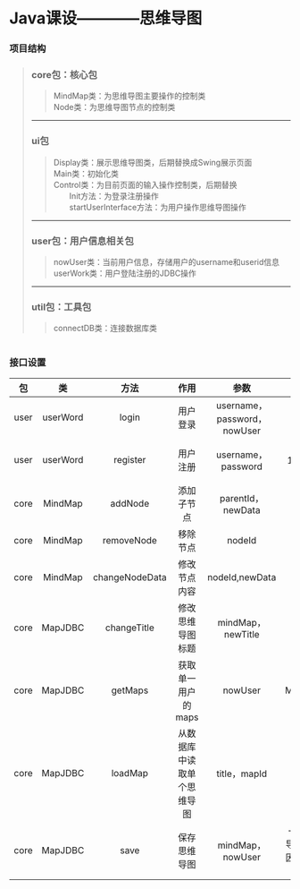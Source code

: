 # Java课设————思维导图

### 项目结构

> ### core包：核心包
> 
> > MindMap类：为思维导图主要操作的控制类  
> > Node类：为思维导图节点的控制类  
> 
> ---  
> 
> ### ui包
> 
> > Display类：展示思维导图类，后期替换成Swing展示页面  
> > Main类：初始化类  
> > Control类：为目前页面的输入操作控制类，后期替换  
> > &#8195;&#8195;Init方法：为登录注册操作  
> > &#8195;&#8195;startUserInterface方法：为用户操作思维导图操作  
> 
> ---
> 
> ### user包：用户信息相关包
> 
> > nowUser类：当前用户信息，存储用户的username和userid信息  
> > userWork类：用户登陆注册的JDBC操作  
> 
> ---
> 
> ### util包：工具包
> 
> > connectDB类：连接数据库类  
> > #
> > #

### 接口设置

| 包    | 类        | 方法             | 作用            | 参数                        | 返回                               |
|:----:|:--------:|:--------------:|:-------------:|:-------------------------:|:--------------------------------:|
| user | userWord | login          | 用户登录          | username，password，nowUser | true：登录成功，false：登录失败             |
| user | userWord | register       | 用户注册          | username，password         | 0：用户名已存在，1：注册失败，2：成功             |
| core | MindMap  | addNode        | 添加子节点         | parentId，newData          | void                             |
| core | MindMap  | removeNode     | 移除节点          | nodeId                    | void                             |
| core | MindMap  | changeNodeData | 修改节点内容        | nodeId,newData            | void                             |
| core | MapJDBC  | changeTitle    | 修改思维导图标题      | mindMap，newTitle          | void                             |
| core | MapJDBC  | getMaps        | 获取单一用户的maps   | nowUser                   | Map<String,Integer>              |
| core | MapJDBC  | loadMap        | 从数据库中读取单个思维导图 | title，mapId               | MindMap                          |
| core | MapJDBC  | save           | 保存思维导图        | mindMap，nowUser           | -1：必须先修改思维导图标题，0：未知原因保存错误，1：保存成功 |